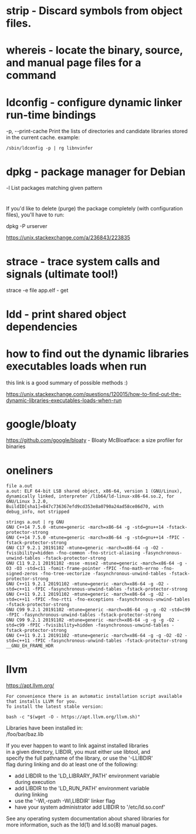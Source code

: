 # strip - Discard symbols from object files.

# whereis - locate the binary, source, and manual page files for a command

# ldconfig - configure dynamic linker run-time bindings
  -p, --print-cache
         Print the lists of directories and candidate libraries stored in the current cache.
example:
```
/sbin/ldconfig -p | rg libnvinfer
```

# dpkg - package manager for Debian
  -l
    List packages matching given pattern

#
If you'd like to delete (purge) the package completely (with configuration files), you'll have to run:

dpkg -P urserver

https://unix.stackexchange.com/a/236843/223835

# strace - trace system calls and signals (ultimate tool!)

strace -e file app.elf - get 

# ldd - print shared object dependencies

# how to find out the dynamic libraries executables loads when run

this link is a good summary of possible methods :)

https://unix.stackexchange.com/questions/120015/how-to-find-out-the-dynamic-libraries-executables-loads-when-run

# google/bloaty

https://github.com/google/bloaty - Bloaty McBloatface: a size profiler for binaries

# oneliners

```
file a.out
a.out: ELF 64-bit LSB shared object, x86-64, version 1 (GNU/Linux), dynamically linked, interpreter /lib64/ld-linux-x86-64.so.2, for GNU/Linux 3.2.0, BuildID[sha1]=847c736367efd9cd353e8a0790a24ad58ce86d70, with debug_info, not stripped

strings a.out | rg GNU
GNU C++14 7.5.0 -mtune=generic -march=x86-64 -g -std=gnu++14 -fstack-protector-strong
GNU C++14 7.5.0 -mtune=generic -march=x86-64 -g -std=gnu++14 -fPIC -fstack-protector-strong
GNU C17 9.2.1 20191102 -mtune=generic -march=x86-64 -g -O2 -fvisibility=hidden -fno-common -fno-strict-aliasing -fasynchronous-unwind-tables -fstack-protector-strong
GNU C11 9.2.1 20191102 -msse -msse2 -mtune=generic -march=x86-64 -g -O3 -O3 -std=c11 -fomit-frame-pointer -fPIC -fno-math-errno -fno-signed-zeros -fno-tree-vectorize -fasynchronous-unwind-tables -fstack-protector-strong
GNU C++11 9.2.1 20191102 -mtune=generic -march=x86-64 -g -O2 -std=c++11 -fPIC -fasynchronous-unwind-tables -fstack-protector-strong
GNU C++11 9.2.1 20191102 -mtune=generic -march=x86-64 -g -O2 -std=c++11 -fPIC -fno-rtti -fno-exceptions -fasynchronous-unwind-tables -fstack-protector-strong
GNU C99 9.2.1 20191102 -mtune=generic -march=x86-64 -g -g -O2 -std=c99 -fPIC -fasynchronous-unwind-tables -fstack-protector-strong
GNU C99 9.2.1 20191102 -mtune=generic -march=x86-64 -g -g -g -O2 -std=c99 -fPIC -fvisibility=hidden -fasynchronous-unwind-tables -fstack-protector-strong
GNU C++11 9.2.1 20191102 -mtune=generic -march=x86-64 -g -g -O2 -O2 -std=c++11 -fPIC -fasynchronous-unwind-tables -fstack-protector-strong
__GNU_EH_FRAME_HDR
```
# llvm

https://apt.llvm.org/

```
For convenience there is an automatic installation script available that installs LLVM for you.
To install the latest stable version:

bash -c "$(wget -O - https://apt.llvm.org/llvm.sh)"
```

Libraries have been installed in:                                                               
   /foo/bar/baz.lib 
                                                                                                
If you ever happen to want to link against installed libraries                                  
in a given directory, LIBDIR, you must either use libtool, and                                  
specify the full pathname of the library, or use the '-LLIBDIR'                                 
flag during linking and do at least one of the following:                                       
   - add LIBDIR to the 'LD_LIBRARY_PATH' environment variable                                   
     during execution                                                                           
   - add LIBDIR to the 'LD_RUN_PATH' environment variable                                       
     during linking                                                                             
   - use the '-Wl,-rpath -Wl,LIBDIR' linker flag                                                
   - have your system administrator add LIBDIR to '/etc/ld.so.conf'                             
                                                                                                
See any operating system documentation about shared libraries for                               
more information, such as the ld(1) and ld.so(8) manual pages.                                  

